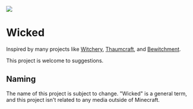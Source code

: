 [![](https://dcbadge.limes.pink/api/server/cWQWGHsfWb)](https://discord.gg/cWQWGHsfWb)

# Wicked
Inspired by many projects like [Witchery](https://www.curseforge.com/minecraft/mc-mods/witchery), [Thaumcraft](https://www.curseforge.com/minecraft/mc-mods/thaumcraft), and [Bewitchment](https://www.curseforge.com/minecraft/mc-mods/bewitchment).

This project is welcome to suggestions.

## Naming
The name of this project is subject to change. "Wicked" is a general term, and this project isn't related to any media outside of Minecraft.
